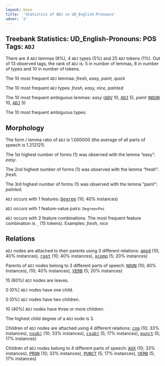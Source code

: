 ```yaml
---
layout: base
title:  'Statistics of ADJ in UD_English-Pronouns'
udver: '2'
---
```


## Treebank Statistics: UD_English-Pronouns: POS Tags: `ADJ`

There are 4 `ADJ` lemmas (6%), 4 `ADJ` types (5%) and 25 `ADJ` tokens (1%).
Out of 13 observed tags, the rank of `ADJ` is: 5 in number of lemmas, 8 in number of types and 10 in number of tokens.

The 10 most frequent `ADJ` lemmas: <em>fresh, easy, paint, quick</em>

The 10 most frequent `ADJ` types:  <em>fresh, easy, nice, painted</em>

The 10 most frequent ambiguous lemmas: <em>easy</em> (<tt><a href="en_pronouns-pos-ADV.html">ADV</a></tt> 10, <tt><a href="en_pronouns-pos-ADJ.html">ADJ</a></tt> 5), <em>paint</em> (<tt><a href="en_pronouns-pos-NOUN.html">NOUN</a></tt> 10, <tt><a href="en_pronouns-pos-ADJ.html">ADJ</a></tt> 5)

The 10 most frequent ambiguous types:  



## Morphology

The form / lemma ratio of `ADJ` is 1.000000 (the average of all parts of speech is 1.212121).

The 1st highest number of forms (1) was observed with the lemma “easy”: <em>easy</em>.

The 2nd highest number of forms (1) was observed with the lemma “fresh”: <em>fresh</em>.

The 3rd highest number of forms (1) was observed with the lemma “paint”: <em>painted</em>.

`ADJ` occurs with 1 features: <tt><a href="en_pronouns-feat-Degree.html">Degree</a></tt> (10; 40% instances)

`ADJ` occurs with 1 feature-value pairs: `Degree=Pos`

`ADJ` occurs with 2 feature combinations.
The most frequent feature combination is `_` (15 tokens).
Examples: <em>fresh, nice</em>


## Relations

`ADJ` nodes are attached to their parents using 3 different relations: <tt><a href="en_pronouns-dep-amod.html">amod</a></tt> (10; 40% instances), <tt><a href="en_pronouns-dep-root.html">root</a></tt> (10; 40% instances), <tt><a href="en_pronouns-dep-xcomp.html">xcomp</a></tt> (5; 20% instances)

Parents of `ADJ` nodes belong to 3 different parts of speech: <tt><a href="en_pronouns-pos-NOUN.html">NOUN</a></tt> (10; 40% instances),  (10; 40% instances), <tt><a href="en_pronouns-pos-VERB.html">VERB</a></tt> (5; 20% instances)

15 (60%) `ADJ` nodes are leaves.

0 (0%) `ADJ` nodes have one child.

0 (0%) `ADJ` nodes have two children.

10 (40%) `ADJ` nodes have three or more children.

The highest child degree of a `ADJ` node is 3.

Children of `ADJ` nodes are attached using 4 different relations: <tt><a href="en_pronouns-dep-cop.html">cop</a></tt> (10; 33% instances), <tt><a href="en_pronouns-dep-nsubj.html">nsubj</a></tt> (10; 33% instances), <tt><a href="en_pronouns-dep-csubj.html">csubj</a></tt> (5; 17% instances), <tt><a href="en_pronouns-dep-punct.html">punct</a></tt> (5; 17% instances)

Children of `ADJ` nodes belong to 4 different parts of speech: <tt><a href="en_pronouns-pos-AUX.html">AUX</a></tt> (10; 33% instances), <tt><a href="en_pronouns-pos-PRON.html">PRON</a></tt> (10; 33% instances), <tt><a href="en_pronouns-pos-PUNCT.html">PUNCT</a></tt> (5; 17% instances), <tt><a href="en_pronouns-pos-VERB.html">VERB</a></tt> (5; 17% instances)

